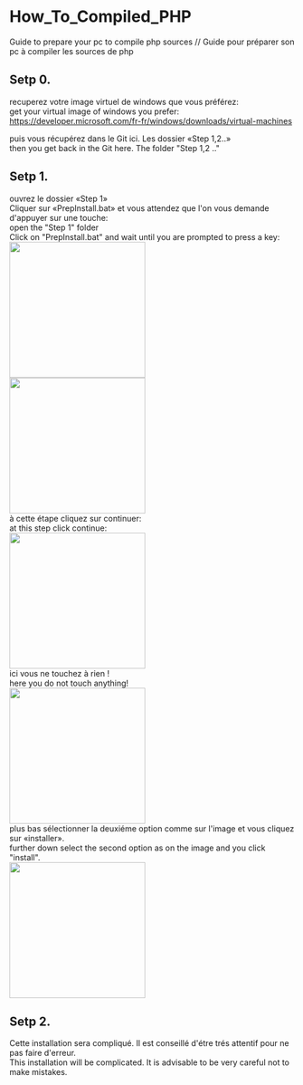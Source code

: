 # How_To_Compiled_PHP
Guide to prepare your pc to compile php sources // Guide pour préparer son pc à compiler les sources de php


Setp 0. 
---------
recuperez votre image virtuel de windows que vous préférez:<br/>
get your virtual image of windows you prefer:<br/>
https://developer.microsoft.com/fr-fr/windows/downloads/virtual-machines

puis vous récupérez dans le Git ici. Les dossier «Step 1,2..»<br/>
then you get back in the Git here. The folder "Step 1,2 .."<br/>

Setp 1. 
---------
ouvrez le dossier «Step 1»<br/>
Cliquer sur «PrepInstall.bat» et vous attendez que l'on vous demande d'appuyer sur une touche:<br/>
open the "Step 1" folder<br/>
Click on "PrepInstall.bat" and wait until you are prompted to press a key:<br/>
<img src="https://raw.githubusercontent.com/Darksynx/How_To_Compiled_PHP/master/Step%201/Step1.jpg" width="240" /><br/>
<img src="https://raw.githubusercontent.com/Darksynx/How_To_Compiled_PHP/master/Step%201/Step1_2.jpg" width="240" /><br/>
à cette étape cliquez sur continuer:<br/>
at this step click continue:<br/>
<img src="https://raw.githubusercontent.com/Darksynx/How_To_Compiled_PHP/master/Step%201/Step1_3.jpg" width="240" /><br/>
ici vous ne touchez à rien !<br/>
here you do not touch anything!<br/>
<img src="https://raw.githubusercontent.com/Darksynx/How_To_Compiled_PHP/master/Step%201/Step1_4.jpg" width="240" /><br/>
plus bas sélectionner la deuxiéme option comme sur l'image et vous cliquez sur «installer».<br/>
further down select the second option as on the image and you click "install".<br/>
<img src="https://raw.githubusercontent.com/Darksynx/How_To_Compiled_PHP/master/Step%201/Step1_5.jpg" width="240" /><br/>

Setp 2. 
---------
Cette installation sera compliqué. Il est conseillé d'étre trés attentif pour ne pas faire d'erreur.<br/>
This installation will be complicated. It is advisable to be very careful not to make mistakes.<br/>
